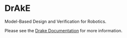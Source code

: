 # DrAkE

Model-Based Design and Verification for Robotics.

Please see the [Drake Documentation](https://drake.mit.edu) for more
information.
